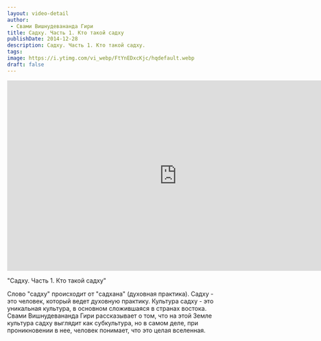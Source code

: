 ```yaml
---
layout: video-detail
author:
 - Свами Вишнудевананда Гири
title: Садху. Часть 1. Кто такой садху
publishDate: 2014-12-28
description: Садху. Часть 1. Кто такой садху. 
tags: 
image: https://i.ytimg.com/vi_webp/FtYnEDxcKjc/hqdefault.webp
draft: false
---
```


<iframe width="790" height="444" src="https://www.youtube.com/embed/FtYnEDxcKjc" frameborder="0" allowfullscreen=""></iframe> 

  "Садху. Часть 1\. Кто такой садху"

 Слово "садху" происходит от "садхана" (духовная практика). Садху - это человек, который ведет духовную практику. Культура садху - это уникальная культура, в основном сложившаяся в странах востока. Свами Вишнудевананда Гири рассказывает о том, что на этой Земле культура садху выглядит как субкультура, но в самом деле, при проникновении в нее, человек понимает, что это целая вселенная.  

  

 